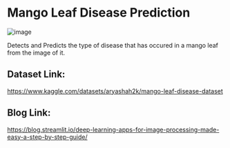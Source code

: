 # Mango Leaf Disease Prediction

![image](https://github.com/MainakRepositor/MLDP/assets/64016811/7287fa8f-e3b0-4db2-aa62-15f700671129)

Detects and Predicts the type of disease that has occured in a mango leaf from the image of it.

## Dataset Link:
https://www.kaggle.com/datasets/aryashah2k/mango-leaf-disease-dataset

## Blog Link:
https://blog.streamlit.io/deep-learning-apps-for-image-processing-made-easy-a-step-by-step-guide/
